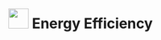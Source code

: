 # <img src="https://user-images.githubusercontent.com/84607354/158004819-023df2d7-da11-4169-a461-3e9e8fbff58c.png" width="40"> Energy Efficiency 
